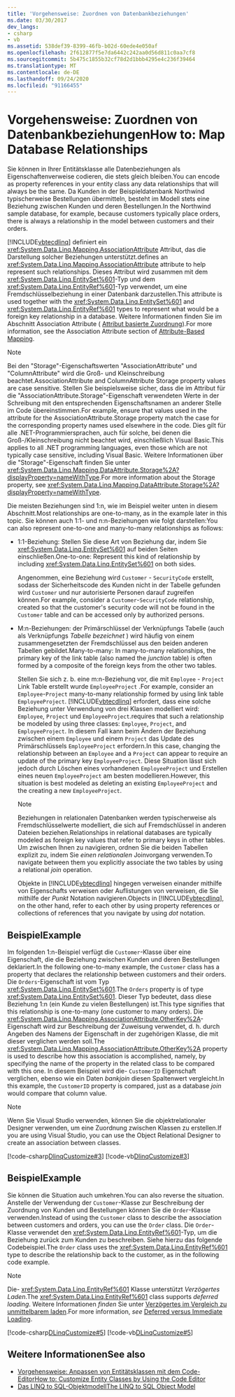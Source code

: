 ```yaml
---
title: 'Vorgehensweise: Zuordnen von Datenbankbeziehungen'
ms.date: 03/30/2017
dev_langs:
- csharp
- vb
ms.assetid: 538def39-8399-46fb-b02d-60ede4e050af
ms.openlocfilehash: 2f612877f5e7da6442c242aa0d56d811c0aa7cf8
ms.sourcegitcommit: 5b475c1855b32cf78d2d1bbb4295e4c236f39464
ms.translationtype: MT
ms.contentlocale: de-DE
ms.lasthandoff: 09/24/2020
ms.locfileid: "91166455"
---
```

# <a name="how-to-map-database-relationships"></a><span data-ttu-id="56513-102">Vorgehensweise: Zuordnen von Datenbankbeziehungen</span><span class="sxs-lookup"><span data-stu-id="56513-102">How to: Map Database Relationships</span></span>

<span data-ttu-id="56513-103">Sie können in Ihrer Entitätsklasse alle Datenbeziehungen als Eigenschaftenverweise codieren, die stets gleich bleiben.</span><span class="sxs-lookup"><span data-stu-id="56513-103">You can encode as property references in your entity class any data relationships that will always be the same.</span></span> <span data-ttu-id="56513-104">Da Kunden in der Beispieldatenbank Northwind typischerweise Bestellungen übermitteln, besteht im Modell stets eine Beziehung zwischen Kunden und deren Bestellungen.</span><span class="sxs-lookup"><span data-stu-id="56513-104">In the Northwind sample database, for example, because customers typically place orders, there is always a relationship in the model between customers and their orders.</span></span>  
  
 [!INCLUDE[vbtecdlinq](../../../../../../includes/vbtecdlinq-md.md)] <span data-ttu-id="56513-105">definiert ein <xref:System.Data.Linq.Mapping.AssociationAttribute> Attribut, das die Darstellung solcher Beziehungen unterstützt.</span><span class="sxs-lookup"><span data-stu-id="56513-105">defines an <xref:System.Data.Linq.Mapping.AssociationAttribute> attribute to help represent such relationships.</span></span> <span data-ttu-id="56513-106">Dieses Attribut wird zusammen mit dem <xref:System.Data.Linq.EntitySet%601>-Typ und dem <xref:System.Data.Linq.EntityRef%601>-Typ verwendet, um eine Fremdschlüsselbeziehung in einer Datenbank darzustellen.</span><span class="sxs-lookup"><span data-stu-id="56513-106">This attribute is used together with the <xref:System.Data.Linq.EntitySet%601> and <xref:System.Data.Linq.EntityRef%601> types to represent what would be a foreign key relationship in a database.</span></span> <span data-ttu-id="56513-107">Weitere Informationen finden Sie im Abschnitt Association Attribute ( [Attribut basierte Zuordnung](attribute-based-mapping.md)).</span><span class="sxs-lookup"><span data-stu-id="56513-107">For more information, see the Association Attribute section of [Attribute-Based Mapping](attribute-based-mapping.md).</span></span>  
  
> [!NOTE]
> <span data-ttu-id="56513-108">Bei den "Storage"-Eigenschaftswerten "AssociationAttribute" und "ColumnAttribute" wird die Groß- und Kleinschreibung beachtet.</span><span class="sxs-lookup"><span data-stu-id="56513-108">AssociationAttribute and ColumnAttribute Storage property values are case sensitive.</span></span> <span data-ttu-id="56513-109">Stellen Sie beispielsweise sicher, dass die im Attribut für die "AssociationAttribute.Storage"-Eigenschaft verwendeten Werte in der Schreibung mit den entsprechenden Eigenschaftsnamen an anderer Stelle im Code übereinstimmen.</span><span class="sxs-lookup"><span data-stu-id="56513-109">For example, ensure that values used in the attribute for the AssociationAttribute.Storage property match the case for the corresponding property names used elsewhere in the code.</span></span> <span data-ttu-id="56513-110">Dies gilt für alle .NET-Programmiersprachen, auch für solche, bei denen die Groß-/Kleinschreibung nicht beachtet wird, einschließlich Visual Basic.</span><span class="sxs-lookup"><span data-stu-id="56513-110">This applies to all .NET programming languages, even those which are not typically case sensitive, including Visual Basic.</span></span> <span data-ttu-id="56513-111">Weitere Informationen über die "Storage"-Eigenschaft finden Sie unter <xref:System.Data.Linq.Mapping.DataAttribute.Storage%2A?displayProperty=nameWithType>.</span><span class="sxs-lookup"><span data-stu-id="56513-111">For more information about the Storage property, see <xref:System.Data.Linq.Mapping.DataAttribute.Storage%2A?displayProperty=nameWithType>.</span></span>  
  
 <span data-ttu-id="56513-112">Die meisten Beziehungen sind 1:n, wie im Beispiel weiter unten in diesem Abschnitt.</span><span class="sxs-lookup"><span data-stu-id="56513-112">Most relationships are one-to-many, as in the example later in this topic.</span></span> <span data-ttu-id="56513-113">Sie können auch 1:1- und n:n-Beziehungen wie folgt darstellen:</span><span class="sxs-lookup"><span data-stu-id="56513-113">You can also represent one-to-one and many-to-many relationships as follows:</span></span>  
  
- <span data-ttu-id="56513-114">1:1-Beziehung: Stellen Sie diese Art von Beziehung dar, indem Sie <xref:System.Data.Linq.EntitySet%601> auf beiden Seiten einschließen.</span><span class="sxs-lookup"><span data-stu-id="56513-114">One-to-one: Represent this kind of relationship by including <xref:System.Data.Linq.EntitySet%601> on both sides.</span></span>  
  
     <span data-ttu-id="56513-115">Angenommen, eine Beziehung wird `Customer` - `SecurityCode` erstellt, sodass der Sicherheitscode des Kunden nicht in der Tabelle gefunden wird `Customer` und nur autorisierte Personen darauf zugreifen können.</span><span class="sxs-lookup"><span data-stu-id="56513-115">For example, consider a `Customer`-`SecurityCode` relationship, created so that the customer's security code will not be found in the `Customer` table and can be accessed only by authorized persons.</span></span>  
  
- <span data-ttu-id="56513-116">M:n-Beziehungen: der Primärschlüssel der Verknüpfungs Tabelle (auch als Verknüpfungs *Tabelle bezeichnet* ) wird häufig von einem zusammengesetzten der Fremdschlüssel aus den beiden anderen Tabellen gebildet.</span><span class="sxs-lookup"><span data-stu-id="56513-116">Many-to-many: In many-to-many relationships, the primary key of the link table (also named the *junction* table) is often formed by a composite of the foreign keys from the other two tables.</span></span>  
  
     <span data-ttu-id="56513-117">Stellen Sie sich z. b. eine m:n-Beziehung vor, die mit `Employee` - `Project` Link Table erstellt wurde `EmployeeProject` .</span><span class="sxs-lookup"><span data-stu-id="56513-117">For example, consider an `Employee`-`Project` many-to-many relationship formed by using link table `EmployeeProject`.</span></span> [!INCLUDE[vbtecdlinq](../../../../../../includes/vbtecdlinq-md.md)] <span data-ttu-id="56513-118">erfordert, dass eine solche Beziehung unter Verwendung von drei Klassen modelliert wird: `Employee`, `Project` und `EmployeeProject`.</span><span class="sxs-lookup"><span data-stu-id="56513-118">requires that such a relationship be modeled by using three classes: `Employee`, `Project`, and `EmployeeProject`.</span></span> <span data-ttu-id="56513-119">In diesem Fall kann beim Ändern der Beziehung zwischen einem `Employee` und einem `Project` das Update des Primärschlüssels `EmployeeProject` erfordern.</span><span class="sxs-lookup"><span data-stu-id="56513-119">In this case, changing the relationship between an `Employee` and a `Project` can appear to require an update of the primary key `EmployeeProject`.</span></span> <span data-ttu-id="56513-120">Diese Situation lässt sich jedoch durch Löschen eines vorhandenen `EmployeeProject` und Erstellen eines neuen `EmployeeProject` am besten modellieren.</span><span class="sxs-lookup"><span data-stu-id="56513-120">However, this situation is best modeled as deleting an existing `EmployeeProject` and the creating a new `EmployeeProject`.</span></span>  
  
    > [!NOTE]
    > <span data-ttu-id="56513-121">Beziehungen in relationalen Datenbanken werden typischerweise als Fremdschlüsselwerte modelliert, die sich auf Fremdschlüssel in anderen Dateien beziehen.</span><span class="sxs-lookup"><span data-stu-id="56513-121">Relationships in relational databases are typically modeled as foreign key values that refer to primary keys in other tables.</span></span> <span data-ttu-id="56513-122">Um zwischen Ihnen zu navigieren, ordnen Sie die beiden Tabellen explizit zu, indem Sie *einen relationalen* Joinvorgang verwenden.</span><span class="sxs-lookup"><span data-stu-id="56513-122">To navigate between them you explicitly associate the two tables by using a relational *join* operation.</span></span>  
    >
    >  <span data-ttu-id="56513-123">Objekte in [!INCLUDE[vbtecdlinq](../../../../../../includes/vbtecdlinq-md.md)] hingegen verweisen einander mithilfe von Eigenschafts verweisen oder Auflistungen von verweisen, die Sie mithilfe der *Punkt* Notation navigieren.</span><span class="sxs-lookup"><span data-stu-id="56513-123">Objects in [!INCLUDE[vbtecdlinq](../../../../../../includes/vbtecdlinq-md.md)], on the other hand, refer to each other by using property references or collections of references that you navigate by using *dot* notation.</span></span>  
  
## <a name="example"></a><span data-ttu-id="56513-124">Beispiel</span><span class="sxs-lookup"><span data-stu-id="56513-124">Example</span></span>  

 <span data-ttu-id="56513-125">Im folgenden 1:n-Beispiel verfügt die `Customer`-Klasse über eine Eigenschaft, die die Beziehung zwischen Kunden und deren Bestellungen deklariert.</span><span class="sxs-lookup"><span data-stu-id="56513-125">In the following one-to-many example, the `Customer` class has a property that declares the relationship between customers and their orders.</span></span>  <span data-ttu-id="56513-126">Die `Orders`-Eigenschaft ist vom Typ <xref:System.Data.Linq.EntitySet%601>.</span><span class="sxs-lookup"><span data-stu-id="56513-126">The `Orders` property is of type <xref:System.Data.Linq.EntitySet%601>.</span></span> <span data-ttu-id="56513-127">Dieser Typ bedeutet, dass diese Beziehung 1:n (ein Kunde zu vielen Bestellungen) ist.</span><span class="sxs-lookup"><span data-stu-id="56513-127">This type signifies that this relationship is one-to-many (one customer to many orders).</span></span> <span data-ttu-id="56513-128">Die <xref:System.Data.Linq.Mapping.AssociationAttribute.OtherKey%2A>-Eigenschaft wird zur Beschreibung der Zuweisung verwendet, d. h. durch Angeben des Namens der Eigenschaft in der zugehörigen Klasse, die mit dieser verglichen werden soll.</span><span class="sxs-lookup"><span data-stu-id="56513-128">The <xref:System.Data.Linq.Mapping.AssociationAttribute.OtherKey%2A> property is used to describe how this association is accomplished, namely, by specifying the name of the property in the related class to be compared with this one.</span></span> <span data-ttu-id="56513-129">In diesem Beispiel wird die- `CustomerID` Eigenschaft verglichen, ebenso wie ein Daten *bankjoin* diesen Spaltenwert vergleicht.</span><span class="sxs-lookup"><span data-stu-id="56513-129">In this example, the `CustomerID` property is compared, just as a database *join* would compare that column value.</span></span>  
  
> [!NOTE]
> <span data-ttu-id="56513-130">Wenn Sie Visual Studio verwenden, können Sie die objektrelationaler Designer verwenden, um eine Zuordnung zwischen Klassen zu erstellen.</span><span class="sxs-lookup"><span data-stu-id="56513-130">If you are using Visual Studio, you can use the Object Relational Designer to create an association between classes.</span></span>  
  
 [!code-csharp[DlinqCustomize#3](../../../../../../samples/snippets/csharp/VS_Snippets_Data/DLinqCustomize/cs/Program.cs#3)]
 [!code-vb[DlinqCustomize#3](../../../../../../samples/snippets/visualbasic/VS_Snippets_Data/DLinqCustomize/vb/Module1.vb#3)]  
  
## <a name="example"></a><span data-ttu-id="56513-131">Beispiel</span><span class="sxs-lookup"><span data-stu-id="56513-131">Example</span></span>  

 <span data-ttu-id="56513-132">Sie können die Situation auch umkehren.</span><span class="sxs-lookup"><span data-stu-id="56513-132">You can also reverse the situation.</span></span> <span data-ttu-id="56513-133">Anstelle der Verwendung der `Customer`-Klasse zur Beschreibung der Zuordnung von Kunden und Bestellungen können Sie die `Order`-Klasse verwenden.</span><span class="sxs-lookup"><span data-stu-id="56513-133">Instead of using the `Customer` class to describe the association between customers and orders, you can use the `Order` class.</span></span> <span data-ttu-id="56513-134">Die `Order`-Klasse verwendet den <xref:System.Data.Linq.EntityRef%601>-Typ, um die Beziehung zurück zum Kunden zu beschreiben. Siehe hierzu das folgende Codebeispiel.</span><span class="sxs-lookup"><span data-stu-id="56513-134">The `Order` class uses the <xref:System.Data.Linq.EntityRef%601> type to describe the relationship back to the customer, as in the following code example.</span></span>  
  
> [!NOTE]
> <span data-ttu-id="56513-135">Die- <xref:System.Data.Linq.EntityRef%601> Klasse unterstützt *Verzögertes Laden*.</span><span class="sxs-lookup"><span data-stu-id="56513-135">The <xref:System.Data.Linq.EntityRef%601> class supports *deferred loading*.</span></span> <span data-ttu-id="56513-136">Weitere Informationen *finden* Sie unter [Verzögertes im Vergleich zu unmittelbarem laden](deferred-versus-immediate-loading.md).</span><span class="sxs-lookup"><span data-stu-id="56513-136">For more information, *see* [Deferred versus Immediate Loading](deferred-versus-immediate-loading.md).</span></span>  
  
 [!code-csharp[DLinqCustomize#5](../../../../../../samples/snippets/csharp/VS_Snippets_Data/DLinqCustomize/cs/Program.cs#5)]
 [!code-vb[DLinqCustomize#5](../../../../../../samples/snippets/visualbasic/VS_Snippets_Data/DLinqCustomize/vb/Module1.vb#5)]  
  
## <a name="see-also"></a><span data-ttu-id="56513-137">Weitere Informationen</span><span class="sxs-lookup"><span data-stu-id="56513-137">See also</span></span>

- [<span data-ttu-id="56513-138">Vorgehensweise: Anpassen von Entitätsklassen mit dem Code-Editor</span><span class="sxs-lookup"><span data-stu-id="56513-138">How to: Customize Entity Classes by Using the Code Editor</span></span>](how-to-customize-entity-classes-by-using-the-code-editor.md)
- [<span data-ttu-id="56513-139">Das LINQ to SQL-Objektmodell</span><span class="sxs-lookup"><span data-stu-id="56513-139">The LINQ to SQL Object Model</span></span>](the-linq-to-sql-object-model.md)
